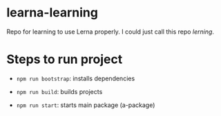 # learna-learning
Repo for learning to use Lerna properly. I could just call this repo _lerning_.

# Steps to run project

  - `npm run bootstrap`: installs dependencies

  - `npm run build`: builds projects
  
  - `npm run start`: starts main package (a-package)